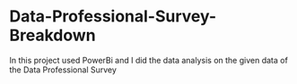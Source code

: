 # Data-Professional-Survey-Breakdown
In this project used PowerBi and I did the data analysis on the given data of the Data Professional Survey 
